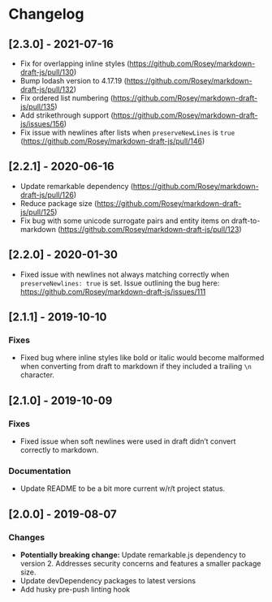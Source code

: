 # Changelog

## [2.3.0] - 2021-07-16

- Fix for overlapping inline styles (https://github.com/Rosey/markdown-draft-js/pull/130)
- Bump lodash version to 4.17.19 (https://github.com/Rosey/markdown-draft-js/pull/132)
- Fix ordered list numbering (https://github.com/Rosey/markdown-draft-js/pull/135)
- Add strikethrough support (https://github.com/Rosey/markdown-draft-js/issues/156)
- Fix issue with newlines after lists when `preserveNewLines` is `true` (https://github.com/Rosey/markdown-draft-js/pull/146)

## [2.2.1] - 2020-06-16

- Update remarkable dependency (https://github.com/Rosey/markdown-draft-js/pull/126)
- Reduce package size (https://github.com/Rosey/markdown-draft-js/pull/125)
- Fix bug with some unicode surrogate pairs and entity items on draft-to-markdown (https://github.com/Rosey/markdown-draft-js/pull/123)

## [2.2.0] - 2020-01-30

- Fixed issue with newlines not always matching correctly when `preserveNewlines: true` is set. Issue outlining the bug here: https://github.com/Rosey/markdown-draft-js/issues/111

## [2.1.1] - 2019-10-10
### Fixes

- Fixed bug where inline styles like bold or italic would become malformed when converting from draft to markdown if they included a trailing `\n` character.

## [2.1.0] - 2019-10-09
### Fixes

- Fixed issue when soft newlines were used in draft didn’t convert correctly to markdown.

### Documentation

- Update README to be a bit more current w/r/t project status.

## [2.0.0] - 2019-08-07
### Changes
- **Potentially breaking change:** Update remarkable.js dependency to version 2. Addresses security concerns and features a smaller package size.
- Update devDependency packages to latest versions
- Add husky pre-push linting hook
